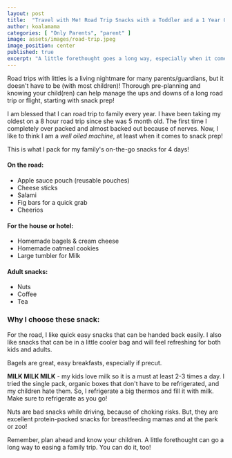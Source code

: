 ```yaml
---
layout: post
title:  "Travel with Me! Road Trip Snacks with a Toddler and a 1 Year Old."
author: koalamama
categories: [ "Only Parents", "parent" ]
image: assets/images/road-trip.jpeg
image_position: center
published: true
excerpt: "A little forethought goes a long way, especially when it comes to road trip snacks!"
---
```


Road trips with littles is a living nightmare for many parents/guardians, but it doesn't have to be (with most children)! Thorough pre-planning and knowing your child(ren) can help manage the ups and downs of a long road trip or flight, starting with snack prep!

I am blessed that I can road trip to family every year. I have been taking my oldest on a 8 hour road trip since she was 5 month old. The first time I completely over packed and almost backed out because of nerves. Now, I like to think I am a *well oiled machine*, at least when it comes to snack prep!

This is what I pack for my family's on-the-go snacks for 4 days!

#### On the road: 
- Apple sauce pouch (reusable pouches)
- Cheese sticks 
- Salami 
- Fig bars for a quick grab
- Cheerios 

#### For the house or hotel:
- Homemade bagels & cream cheese 
- Homemade oatmeal cookies 
- Large tumbler for Milk 

#### Adult snacks: 
- Nuts 
- Coffee 
- Tea 


### Why I choose these snack:

For the road, I like quick easy snacks that can be handed back easily. I also like snacks that can be in a little cooler bag and will feel refreshing for both kids and adults. 

Bagels are great, easy breakfasts, especially if precut. 

**MILK MILK MILK** - my kids love milk so it is a must at least 2-3 times a day. I tried the single pack, organic boxes that don't have to be refrigerated, and my children hate them. So, I refrigerate a big thermos and fill it with milk. Make sure to refrigerate as you go!

Nuts are bad snacks while driving, because of choking risks. But, they are excellent protein-packed snacks for breastfeeding mamas and at the park or zoo!

Remember, plan ahead and know your children. A little forethought can go a long way to easing a family trip. You can do it, too!